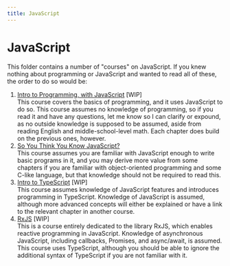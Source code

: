 ```yaml
---
title: JavaScript
---
```

# JavaScript
This folder contains a number of "courses" on JavaScript. If you knew nothing about programming or JavaScript and wanted to read all of these, the order to do so would be:
1. [Intro to Programming, with JavaScript](intro-to-programming-with-javascript/0-intro.md) [WIP]  
    This course covers the basics of programming, and it uses JavaScript to do so. This course assumes no knowledge of programming, so if you read it and have any questions, let me know so I can clarify or expound, as no outside knowledge is supposed to be assumed, aside from reading English and middle-school-level math. Each chapter does build on the previous ones, however.
1. [So You Think You Know JavaScript?](sytykjs/0-intro.md)  
    This course assumes you are familiar with JavaScript enough to write basic programs in it, and you may derive more value from some chapters if you are familiar with object-oriented programming and some C-like language, but that knowledge should not be required to read this.
1. [Intro to TypeScript](intro-to-typescript/0-intro.md)  [WIP]  
    This course assumes knowledge of JavaScript features and introduces programming in TypeScript. Knowledge of JavaScript is assumed, although more advanced concepts will either be explained or have a link to the relevant chapter in another course.
1. [RxJS](rxjs/0-intro.md)  [WIP]  
    This is a course entirely dedicated to the library RxJS, which enables reactive programming in JavaScript. Knowledge of asynchronous JavaScript, including callbacks, Promises, and async/await, is assumed. This course uses TypeScript, although you should be able to ignore the additional syntax of TypeScript if you are not familiar with it.
